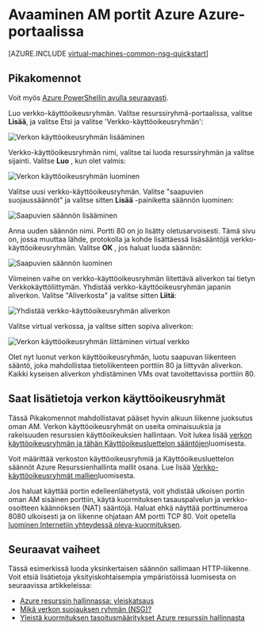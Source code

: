 <properties
   pageTitle="Avaa portit AM, Azure-portaalissa | Microsoft Azure"
   description="Lue, miten voit avata portin / Luo päätepisteen oman Windows-AM käyttämällä resurssien hallinnan käyttöönottomalli Azure-portaalissa"
   services="virtual-machines-windows"
   documentationCenter=""
   authors="iainfoulds"
   manager="timlt"
   editor=""/>

<tags
   ms.service="virtual-machines-windows"
   ms.devlang="na"
   ms.topic="article"
   ms.tgt_pltfrm="vm-windows"
   ms.workload="infrastructure-services"
   ms.date="10/27/2016"
   ms.author="iainfou"/>

# <a name="opening-ports-to-a-vm-in-azure-using-the-azure-portal"></a>Avaaminen AM portit Azure Azure-portaalissa
[AZURE.INCLUDE [virtual-machines-common-nsg-quickstart](../../includes/virtual-machines-common-nsg-quickstart.md)]

## <a name="quick-commands"></a>Pikakomennot
Voit myös [Azure PowerShellin avulla seuraavasti](virtual-machines-windows-nsg-quickstart-powershell.md).

Luo verkko-käyttöoikeusryhmän. Valitse resurssiryhmä-portaalissa, valitse **Lisää**, ja valitse Etsi ja valitse 'Verkko-käyttöoikeusryhmän':

![Verkon käyttöoikeusryhmän lisääminen](./media/virtual-machines-windows-nsg-quickstart-portal/add-nsg.png)

Verkko-käyttöoikeusryhmän nimi, valitse tai luoda resurssiryhmän ja valitse sijainti. Valitse **Luo** , kun olet valmis:

![Verkon käyttöoikeusryhmän luominen](./media/virtual-machines-windows-nsg-quickstart-portal/create-nsg.png)

Valitse uusi verkko-käyttöoikeusryhmän. Valitse "saapuvien suojaussäännöt" ja valitse sitten **Lisää** -painiketta säännön luominen:

![Saapuvien säännön lisääminen](./media/virtual-machines-windows-nsg-quickstart-portal/add-inbound-rule.png)

Anna uuden säännön nimi. Portti 80 on jo lisätty oletusarvoisesti. Tämä sivu on, jossa muuttaa lähde, protokolla ja kohde lisättäessä lisäsääntöjä verkko-käyttöoikeusryhmän. Valitse **OK** , jos haluat luoda säännön:

![Saapuvien säännön luominen](./media/virtual-machines-windows-nsg-quickstart-portal/create-inbound-rule.png)

Viimeinen vaihe on verkko-käyttöoikeusryhmän liitettävä aliverkon tai tietyn Verkkokäyttöliittymän. Yhdistää verkko-käyttöoikeusryhmän japanin aliverkon. Valitse "Aliverkosta" ja valitse sitten **Liitä**:

![Yhdistää verkko-käyttöoikeusryhmän aliverkon](./media/virtual-machines-windows-nsg-quickstart-portal/associate-subnet.png)

Valitse virtual verkossa, ja valitse sitten sopiva aliverkon:

![Verkon käyttöoikeusryhmän liittäminen virtual verkko](./media/virtual-machines-windows-nsg-quickstart-portal/select-vnet-subnet.png)

Olet nyt luonut verkon käyttöoikeusryhmän, luotu saapuvan liikenteen sääntö, joka mahdollistaa tietoliikenteen porttiin 80 ja liittyvän aliverkon. Kaikki kyseisen aliverkon yhdistäminen VMs ovat tavoitettavissa porttiin 80.


## <a name="more-information-on-network-security-groups"></a>Saat lisätietoja verkon käyttöoikeusryhmät
Tässä Pikakomennot mahdollistavat pääset hyvin alkuun liikenne juoksutus oman AM. Verkon käyttöoikeusryhmät on useita ominaisuuksia ja rakeisuuden resurssien käyttöoikeuksien hallintaan. Voit lukea lisää [verkon käyttöoikeusryhmän ja tähän Käyttöoikeusluettelon sääntöjen](../virtual-network/virtual-networks-create-nsg-arm-ps.md)luomisesta.

Voit määrittää verkoston käyttöoikeusryhmiä ja Käyttöoikeusluettelon säännöt Azure Resurssienhallinta mallit osana. Lue lisää [Verkko-käyttöoikeusryhmät mallien](../virtual-network/virtual-networks-create-nsg-arm-template.md)luomisesta.

Jos haluat käyttää portin edelleenlähetystä, voit yhdistää ulkoisen portin oman AM sisäinen porttiin, käytä kuormituksen tasauspalvelun ja verkko-osoitteen käännöksen (NAT) sääntöjä. Haluat ehkä näyttää porttinumeroa 8080 ulkoisesti ja on liikenne ohjataan AM portti TCP 80. Voit opetella [luominen Internetiin yhteydessä oleva-kuormituksen](../load-balancer/load-balancer-get-started-internet-arm-ps.md).

## <a name="next-steps"></a>Seuraavat vaiheet
Tässä esimerkissä luoda yksinkertaisen säännön sallimaan HTTP-liikenne. Voit etsiä lisätietoja yksityiskohtaisempia ympäristöissä luomisesta on seuraavissa artikkeleissa:

- [Azure resurssin hallinnassa: yleiskatsaus](../azure-resource-manager/resource-group-overview.md)
- [Mikä verkon suojauksen ryhmän (NSG)?](../virtual-network/virtual-networks-nsg.md)
- [Yleistä kuormituksen tasoitusmääritykset Azure resurssin hallinnasta](../load-balancer/load-balancer-arm.md)
